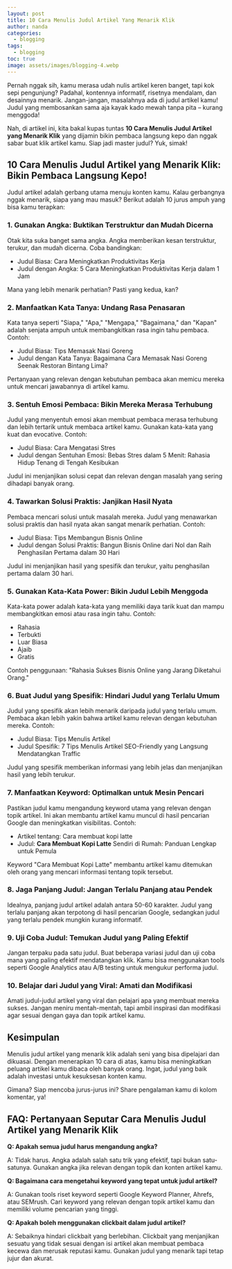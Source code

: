 ```yaml
---
layout: post
title: 10 Cara Menulis Judul Artikel Yang Menarik Klik
author: nanda
categories:
  - blogging
tags:
  - blogging
toc: true
image: assets/images/blogging-4.webp
---
```



Pernah nggak sih, kamu merasa udah nulis artikel keren banget, tapi kok sepi pengunjung? Padahal, kontennya informatif, risetnya mendalam, dan desainnya menarik. Jangan-jangan, masalahnya ada di judul artikel kamu! Judul yang membosankan sama aja kayak kado mewah tanpa pita – kurang menggoda!

Nah, di artikel ini, kita bakal kupas tuntas **10 Cara Menulis Judul Artikel yang Menarik Klik** yang dijamin bikin pembaca langsung kepo dan nggak sabar buat klik artikel kamu. Siap jadi master judul? Yuk, simak!

## 10 Cara Menulis Judul Artikel yang Menarik Klik: Bikin Pembaca Langsung Kepo!

Judul artikel adalah gerbang utama menuju konten kamu. Kalau gerbangnya nggak menarik, siapa yang mau masuk? Berikut adalah 10 jurus ampuh yang bisa kamu terapkan:

### 1\. Gunakan Angka: Buktikan Terstruktur dan Mudah Dicerna

Otak kita suka banget sama angka. Angka memberikan kesan terstruktur, terukur, dan mudah dicerna. Coba bandingkan:

- Judul Biasa: Cara Meningkatkan Produktivitas Kerja
- Judul dengan Angka: 5 Cara Meningkatkan Produktivitas Kerja dalam 1 Jam

Mana yang lebih menarik perhatian? Pasti yang kedua, kan?

### 2\. Manfaatkan Kata Tanya: Undang Rasa Penasaran

Kata tanya seperti "Siapa," "Apa," "Mengapa," "Bagaimana," dan "Kapan" adalah senjata ampuh untuk membangkitkan rasa ingin tahu pembaca. Contoh:

- Judul Biasa: Tips Memasak Nasi Goreng
- Judul dengan Kata Tanya: Bagaimana Cara Memasak Nasi Goreng Seenak Restoran Bintang Lima?

Pertanyaan yang relevan dengan kebutuhan pembaca akan memicu mereka untuk mencari jawabannya di artikel kamu.

### 3\. Sentuh Emosi Pembaca: Bikin Mereka Merasa Terhubung

Judul yang menyentuh emosi akan membuat pembaca merasa terhubung dan lebih tertarik untuk membaca artikel kamu. Gunakan kata-kata yang kuat dan evocative. Contoh:

- Judul Biasa: Cara Mengatasi Stres
- Judul dengan Sentuhan Emosi: Bebas Stres dalam 5 Menit: Rahasia Hidup Tenang di Tengah Kesibukan

Judul ini menjanjikan solusi cepat dan relevan dengan masalah yang sering dihadapi banyak orang.

### 4\. Tawarkan Solusi Praktis: Janjikan Hasil Nyata

Pembaca mencari solusi untuk masalah mereka. Judul yang menawarkan solusi praktis dan hasil nyata akan sangat menarik perhatian. Contoh:

- Judul Biasa: Tips Membangun Bisnis Online
- Judul dengan Solusi Praktis: Bangun Bisnis Online dari Nol dan Raih Penghasilan Pertama dalam 30 Hari

Judul ini menjanjikan hasil yang spesifik dan terukur, yaitu penghasilan pertama dalam 30 hari.

### 5\. Gunakan Kata-Kata Power: Bikin Judul Lebih Menggoda

Kata-kata power adalah kata-kata yang memiliki daya tarik kuat dan mampu membangkitkan emosi atau rasa ingin tahu. Contoh:

- Rahasia
- Terbukti
- Luar Biasa
- Ajaib
- Gratis

Contoh penggunaan: "Rahasia Sukses Bisnis Online yang Jarang Diketahui Orang."

### 6\. Buat Judul yang Spesifik: Hindari Judul yang Terlalu Umum

Judul yang spesifik akan lebih menarik daripada judul yang terlalu umum. Pembaca akan lebih yakin bahwa artikel kamu relevan dengan kebutuhan mereka. Contoh:

- Judul Biasa: Tips Menulis Artikel
- Judul Spesifik: 7 Tips Menulis Artikel SEO-Friendly yang Langsung Mendatangkan Traffic

Judul yang spesifik memberikan informasi yang lebih jelas dan menjanjikan hasil yang lebih terukur.

### 7\. Manfaatkan Keyword: Optimalkan untuk Mesin Pencari

Pastikan judul kamu mengandung keyword utama yang relevan dengan topik artikel. Ini akan membantu artikel kamu muncul di hasil pencarian Google dan meningkatkan visibilitas. Contoh:

- Artikel tentang: Cara membuat kopi latte
- Judul: **Cara Membuat Kopi Latte** Sendiri di Rumah: Panduan Lengkap untuk Pemula

Keyword "Cara Membuat Kopi Latte" membantu artikel kamu ditemukan oleh orang yang mencari informasi tentang topik tersebut.

### 8\. Jaga Panjang Judul: Jangan Terlalu Panjang atau Pendek

Idealnya, panjang judul artikel adalah antara 50-60 karakter. Judul yang terlalu panjang akan terpotong di hasil pencarian Google, sedangkan judul yang terlalu pendek mungkin kurang informatif.

### 9\. Uji Coba Judul: Temukan Judul yang Paling Efektif

Jangan terpaku pada satu judul. Buat beberapa variasi judul dan uji coba mana yang paling efektif mendatangkan klik. Kamu bisa menggunakan tools seperti Google Analytics atau A/B testing untuk mengukur performa judul.

### 10\. Belajar dari Judul yang Viral: Amati dan Modifikasi

Amati judul-judul artikel yang viral dan pelajari apa yang membuat mereka sukses. Jangan meniru mentah-mentah, tapi ambil inspirasi dan modifikasi agar sesuai dengan gaya dan topik artikel kamu.

## Kesimpulan

Menulis judul artikel yang menarik klik adalah seni yang bisa dipelajari dan dikuasai. Dengan menerapkan 10 cara di atas, kamu bisa meningkatkan peluang artikel kamu dibaca oleh banyak orang. Ingat, judul yang baik adalah investasi untuk kesuksesan konten kamu.

Gimana? Siap mencoba jurus-jurus ini? Share pengalaman kamu di kolom komentar, ya!

## FAQ: Pertanyaan Seputar Cara Menulis Judul Artikel yang Menarik Klik

**Q: Apakah semua judul harus mengandung angka?**

A: Tidak harus. Angka adalah salah satu trik yang efektif, tapi bukan satu-satunya. Gunakan angka jika relevan dengan topik dan konten artikel kamu.

**Q: Bagaimana cara mengetahui keyword yang tepat untuk judul artikel?**

A: Gunakan tools riset keyword seperti Google Keyword Planner, Ahrefs, atau SEMrush. Cari keyword yang relevan dengan topik artikel kamu dan memiliki volume pencarian yang tinggi.

**Q: Apakah boleh menggunakan clickbait dalam judul artikel?**

A: Sebaiknya hindari clickbait yang berlebihan. Clickbait yang menjanjikan sesuatu yang tidak sesuai dengan isi artikel akan membuat pembaca kecewa dan merusak reputasi kamu. Gunakan judul yang menarik tapi tetap jujur dan akurat.

